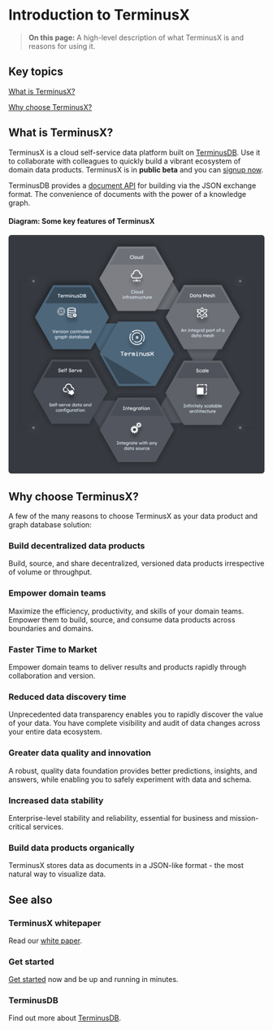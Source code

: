# Introduction to TerminusX

> **On this page:** A high-level description of what TerminusX is and reasons for using it.

## Key topics

[What is TerminusX?](introduction.md#what-is-terminusx)

[Why choose TerminusX?](introduction.md#why-choose-terminusx)

## What is TerminusX?

TerminusX is a cloud self-service data platform built on [TerminusDB](../../terminusdb/overview/introduction.md). Use it to collaborate with colleagues to quickly build a vibrant ecosystem of domain data products. TerminusX is in **public beta** and you can [signup now](https://dashboard.terminusdb.com).

TerminusDB provides a [document API](../../terminusx-db/reference-guides/document-interface.md#document-interface-reference) for building via the JSON exchange format. The convenience of documents with the power of a knowledge graph.

#### Diagram: Some key features of TerminusX

![](../../../img/diagrams/terminusx-what-is-it.png)

## Why choose TerminusX?

A few of the many reasons to choose TerminusX as your data product and graph database solution:

### Build decentralized data products

Build, source, and share decentralized, versioned data products irrespective of volume or throughput.

### Empower domain teams

Maximize the efficiency, productivity, and skills of your domain teams. Empower them to build, source, and consume data products across boundaries and domains.

### Faster Time to Market

Empower domain teams to deliver results and products rapidly through collaboration and version.

### Reduced data discovery time

Unprecedented data transparency enables you to rapidly discover the value of your data. You have complete visibility and audit of data changes across your entire data ecosystem.

### Greater data quality and innovation

A robust, quality data foundation provides better predictions, insights, and answers, while enabling you to safely experiment with data and schema.

### Increased data stability

Enterprise-level stability and reliability, essential for business and mission-critical services.

### Build data products organically

TerminusX stores data as documents in a JSON-like format - the most natural way to visualize data.

## See also

### TerminusX whitepaper

Read our [white paper](https://landing.terminusdb.com/terminusx-whitepaper).

### Get started

[Get started](../../terminusdb/overview/get-started.md) now and be up and running in minutes.

### TerminusDB

Find out more about [TerminusDB](../../terminusdb/overview/introduction.md).
